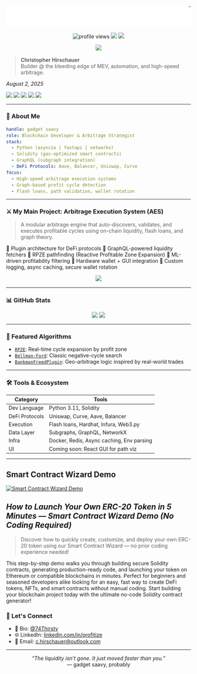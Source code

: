 ![Sheen Banner](https://raw.githubusercontent.com/74Thirsty/74Thirsty/main/assets/sheen.svg)


<p align="center">
  <img src="https://komarev.com/ghpvc/?username=74Thirsty&style=flat-square" alt="profile views" />
  <a href="mailto:gadget.saavy@gmx.us"><img src="https://img.shields.io/badge/email-inquiry-blue?style=flat-square&logo=gmail"></a>
  <a href="https://github.com/74Thirsty?tab=repositories"><img src="https://img.shields.io/github/followers/74Thirsty?style=flat-square&logo=github"></a>
</p>

<p align="center">
  <img src="https://i.postimg.cc/SQVRgDcg/IMG-1006.png" width="250" />
</p>

> <p><strong>Christopher Hirschauer</strong><br>
> Builder @ the bleeding edge of MEV, automation, and high-speed arbitrage.<br>
<em>August 2, 2025</em></p>
<div class="badge-row">
<a href="https://www.jetbrains.com/pycharm/"><img src="https://img.shields.io/badge/Built%20with-PyCharm-782F40?logo=pycharm&logoColor=CEB888"></a>
<a href="https://www.python.org/"><img src="https://img.shields.io/badge/Python-3.10--3.11.8-003057?logo=python&labelColor=B3A369"></a>
<a href="https://docs.soliditylang.org/"><img src="https://img.shields.io/badge/Solidity-0.8.20--0.8.28-7BAFD4?logo=ethereum&labelColor=4B9CD3"></a>
<a href="https://www.flashbots.net"><img src="https://img.shields.io/badge/Flashbots-MEV%20Bundle-2774AE?logo=thunderbird&labelColor=FFD100"></a>
<a href="https://christopherhirschauer.bio"><img src="https://img.shields.io/badge/C.Hirschauer-Lead%20Developer-041E42?logo=parrotsecurity&labelColor=8D817B"></a>

---

### 🧬 About Me

```yaml
handle: gadget saavy
role: Blockchain Developer & Arbitrage Strategist
stack:
  - Python (asyncio | fastapi | networkx)
  - Solidity (gas-optimized smart contracts)
  - GraphQL (subgraph integration)
  - DeFi Protocols: Aave, Balancer, Uniswap, Curve
focus:
  - High-speed arbitrage execution systems
  - Graph-based profit cycle detection
  - Flash loans, path validation, wallet rotation
````

---

### ⚔️ My Main Project: Arbitrage Execution System (AES)

> A modular arbitrage engine that auto-discovers, validates, and executes profitable cycles using on-chain liquidity, flash loans, and graph theory.

🔹 Plugin architecture for DeFi protocols
🔹 GraphQL-powered liquidity fetchers
🔹 RPZE pathfinding (Reactive Profitable Zone Expansion)
🔹 ML-driven profitability filtering
🔹 Hardware wallet + GUI integration
🔹 Custom logging, async caching, secure wallet rotation

<p align="center">
  <img src="https://github-readme-stats.vercel.app/api/pin/?username=74Thirsty&repo=aes-core&theme=tokyonight" />
</p>

---

### 📊 GitHub Stats

<p align="center">
  <img src="https://github-readme-stats.vercel.app/api?username=74Thirsty&show_icons=true&theme=tokyonight" />
  <img src="https://github-readme-streak-stats.herokuapp.com/?user=74Thirsty&theme=tokyonight" />
</p>

---

### 🧠 Featured Algorithms

* [`RPZE`](https://github.com/74Thirsty/aes-core/blob/main/utils/rpzescanner.py): Real-time cycle expansion by profit zone
* [`Bellman-Ford`](https://github.com/74Thirsty/aes-core/blob/main/utils/bellman_ford.py): Classic negative-cycle search
* [`BankmanFreedPlugin`](https://github.com/74Thirsty/aes-core/blob/main/plugins/algorithms/bankmanfreed.py): Geo-arbitrage logic inspired by real-world trades

---

### 🛠️ Tools & Ecosystem

| Category       | Tools                                     |
| -------------- | ----------------------------------------- |
| Dev Language   | Python 3.11, Solidity                     |
| DeFi Protocols | Uniswap, Curve, Aave, Balancer            |
| Execution      | Flash loans, Hardhat, Infura, Web3.py     |
| Data Layer     | Subgraphs, GraphQL, NetworkX              |
| Infra          | Docker, Redis, Async caching, Env parsing |
| UI             | Coming soon: React GUI for path viz       |

---
## Smart Contract Wizard Demo

[![Smart Contract Wizard Demo](https://img.youtube.com/vi/It12qU-rnMI/maxresdefault.jpg)](https://youtu.be/It12qU-rnMI?si=a26GfmkSikzqr7SO)

## *How to Launch Your Own ERC-20 Token in 5 Minutes — Smart Contract Wizard Demo (No Coding Required)*

>Discover how to quickly create, customize, and deploy your own ERC-20 token using our Smart Contract Wizard — no prior coding experience needed!  

This step-by-step demo walks you through building secure Solidity contracts, generating production-ready code, and launching your token on Ethereum or compatible blockchains in minutes.  Perfect for beginners and seasoned developers alike looking for an easy, fast way to create DeFi tokens, NFTs, and smart contracts without manual coding.  Start building your blockchain project today with the ultimate no-code Solidity contract generator!

### 🔗 Let's Connect

* 💬 Bio: [@74Thirsty](https://christopherhirschauer.bio)
* 🌐 LinkedIn: [linkedin.com/in/profitize](https://linkedin.com/in/profitize)
* 📧 Email: [c.hirschauer@outlook.com](mailto:c.hirschauer@outlook.com)

---

<p align="center">
  <i>“The liquidity isn’t gone. It just moved faster than you.”</i><br>
  — gadget saavy, probably
</p>

